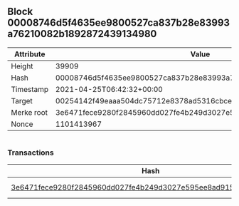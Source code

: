 ## Block 00008746d5f4635ee9800527ca837b28e83993a76210082b1892872439134980

Attribute | Value
--- | ---
Height | 39909
Hash | 00008746d5f4635ee9800527ca837b28e83993a76210082b1892872439134980
Timestamp | 2021-04-25T06:42:32+00:00
Target | 00254142f49eaaa504dc75712e8378ad5316cbcead634704b3734b6271167cc4
Merke root | 3e6471fece9280f2845960dd027fe4b249d3027e595ee8ad9157c2a47fd1b702
Nonce | 1101413967

```

```

### Transactions

Hash | Amount
--- | ---
[3e6471fece9280f2845960dd027fe4b249d3027e595ee8ad9157c2a47fd1b702](3e6471fece9280f2845960dd027fe4b249d3027e595ee8ad9157c2a47fd1b702.md) | 10.00000000 SKEPTI 
